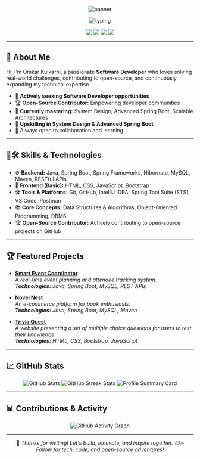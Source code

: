 <!-- Omkar Kulkarni - 🚀 Software Developer & Open-Source Enthusiast --> 

<p align="center">
  <img src="https://capsule-render.vercel.app/api?type=waving&color=gradient&height=180&section=header&text=Hi%20I'm%20Omkar%20Kulkarni%20🚀&fontSize=38&animation=fadeIn" alt="banner" />
</p>
<p align="center">
  <img src="https://readme-typing-svg.demolab.com?font=Fira+Code&size=22&pause=1000&width=435&lines=Passionate+Software+Developer;Open-Source+Contributor;Spring+Boot+Enthusiast;Always+Learning+%F0%9F%92%AB" alt="typing" />
</p>

<!-- Connect With Me Section at the Top -->
<p align="center">
  <a href="https://github.com/omkarkulkarni2704"><img src="https://img.shields.io/badge/GitHub-%40omkarkulkarni2704-239a3b.svg" /></a>
  <a href="https://www.linkedin.com/in/omkarkulkarni-dev/"><img src="https://img.shields.io/badge/LinkedIn-%40omkarkulkarni-0c66c3.svg" /></a>
  <a href="mailto:omkarkulkarni2704@gmail.com"><img src="https://img.shields.io/badge/Gmail-Contact%20Me-D14836?logo=gmail&logoColor=white" /></a>
  <img src="https://komarev.com/ghpvc/?username=omkarkulkarni2704&label=Profile%20Views&color=0e75b6&style=flat" />
</p>

---

## 🌟 About Me

Hi! I’m Omkar Kulkarni, a passionate **Software Developer** who loves solving real-world challenges, contributing to open-source, and continuously expanding my technical expertise.

- 💼 **Actively seeking Software Developer opportunities**
- 🏆 **Open-Source Contributor:** Empowering developer communities
- 🧠 **Currently mastering:** System Design, Advanced Spring Boot, Scalable Architectures
- 🌱 **Upskilling in System Design & Advanced Spring Boot**
- 🤝 Always open to collaboration and learning

---

## 🔧🛠️ Skills & Technologies

- ⚙️ **Backend:** Java, Spring Boot, Spring Frameworks, Hibernate, MySQL, Maven, RESTful APIs
- 🎨 **Frontend (Basic):** HTML, CSS, JavaScript, Bootstrap
- 🛠️ **Tools & Platforms:** Git, GitHub, IntelliJ IDEA, Spring Tool Suite (STS), VS Code, Postman
- 📚 **Core Concepts:** Data Structures & Algorithms, Object-Oriented Programming, DBMS
- 🏆 **Open-Source Contributor:** Actively contributing to open-source projects on GitHub

---

## 🏆 Featured Projects

- [**Smart Event Coordinator**](https://github.com/omkarkulkarni2704/Smart-Event-Coordinator)  
  _A real-time event planning and attendee tracking system.<br>
  <strong>Technologies:</strong> Java, Spring Boot, MySQL, REST APIs_

- [**Novel Nest**](https://github.com/omkarkulkarni2704/NovelNest)  
  _An e-commerce platform for book enthusiasts.<br>
  <strong>Technologies:</strong> Java, Spring Boot, MySQL, Maven_

- [**Trivia Quest**](https://github.com/omkarkulkarni2704/Trivia-Quest)  
  _A website presenting a set of multiple choice questions for users to test their knowledge.<br>
  <strong>Technologies:</strong> HTML, CSS, Bootstrap, JavaScript_
---

## 📈 GitHub Stats

<p align="center">
  <img src="https://github-readme-stats.vercel.app/api?username=omkarkulkarni2704&show_icons=true&theme=radical" alt="GitHub Stats" />
  <img src="https://github-readme-streak-stats.herokuapp.com/?user=omkarkulkarni2704&theme=radical" alt="GitHub Streak Stats" />
  <img src="https://github-profile-summary-cards.vercel.app/api/cards/profile-details?username=omkarkulkarni2704&theme=github_dark" alt="Profile Summary Card" />
</p>

---

## 📊 Contributions & Activity

<p align="center">
  <img src="https://github-readme-activity-graph.vercel.app/graph?username=omkarkulkarni2704&theme=github-compact" alt="GitHub Activity Graph" />
</p>

---

<p align="center">
  🌟 <em>Thanks for visiting! Let's build, innovate, and inspire together. 😊🔥<br>Follow for tech, code, and open-source adventures!</em>
</p>
